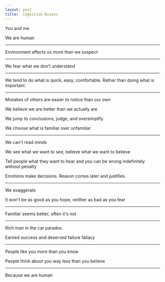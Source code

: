 ```yaml
---
layout: post
title:  Cognitive Biases   
---
```


You and me

We are human 

---

Environment affects us more than we suspect

---

We fear what we don’t understand 

---

We tend to do what is quick, easy, comfortable. Rather than doing what is important.

---

Mistakes of others are easier to notice than our own 

We believe we are better than we actually are

We jump to conclusions, judge, and oversimplify 

We choose what is familiar over unfamiliar 

---

We can't read minds

We see what we want to see, believe what we want to believe 

Tell people what they want to hear and you can be wrong indefinitely without penalty

Emotions make decisions. Reason comes later and justifies.

---

We exaggerate

It won't be as good as you hope, neither as bad as you fear 

---

Familiar seems better, often it's not 

---

Rich man in the car paradox. 

Earned success and deserved failure fallacy

---

People like you more than you know 

People think about you way less than you believe 

---

 

Because we are human 